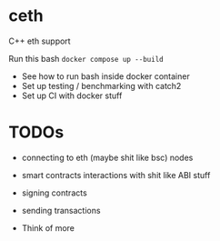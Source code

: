 # ceth
C++ eth support

Run this bash `docker compose up --build`

- See how to run bash inside docker container
- Set up testing / benchmarking with catch2
- Set up CI with docker stuff

# TODOs
- connecting to eth (maybe shit like bsc) nodes
- smart contracts interactions with shit like ABI stuff
- signing contracts
- sending transactions

- Think of more